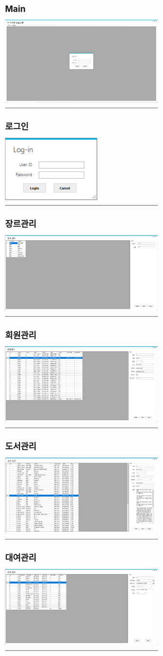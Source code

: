 # Main

<kbd>![Main](/Capture/BookRental/Main.PNG "Main")</kbd>

-------------------------------
# 로그인

<kbd>![Login](/Capture/BookRental/Login.PNG "Login")</kbd>

-------------------------------
# 장르관리

<kbd>![Division](/Capture/BookRental/Division.PNG "Division")</kbd>

-------------------------------
# 회원관리

<kbd>![Member](/Capture/BookRental/Member.PNG "Member")</kbd>

-------------------------------
# 도서관리

<kbd>![Book](/Capture/BookRental/Book.PNG "Book")</kbd>

-------------------------------
# 대여관리

<kbd>![Rental](/Capture/BookRental/Rental.PNG "Rental")</kbd>

-------------------------------
